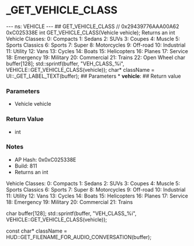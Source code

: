 # _GET_VEHICLE_CLASS

--- ns: VEHICLE --- ## GET_VEHICLE_CLASS  // 0x29439776AAA00A62 0xC025338E int GET_VEHICLE_CLASS(Vehicle vehicle);  Returns an int Vehicle Classes: 0: Compacts 1: Sedans 2: SUVs 3: Coupes 4: Muscle 5: Sports Classics 6: Sports 7: Super 8: Motorcycles 9: Off-road 10: Industrial 11: Utility 12: Vans 13: Cycles 14: Boats 15: Helicopters 16: Planes 17: Service 18: Emergency 19: Military 20: Commercial 21: Trains 22: Open Wheel char buffer[128]; std::sprintf(buffer, "VEH_CLASS_%i", VEHICLE::GET_VEHICLE_CLASS(vehicle)); char* className = UI::_GET_LABEL_TEXT(buffer);  ## Parameters * **vehicle**:  ## Return value

### Parameters
* Vehicle vehicle

### Return Value
* int

### Notes
* AP Hash: 0x0xC025338E
* Build: 811
* Returns an int

Vehicle Classes:
0: Compacts
1: Sedans
2: SUVs
3: Coupes
4: Muscle
5: Sports Classics
6: Sports
7: Super
8: Motorcycles
9: Off-road
10: Industrial
11: Utility
12: Vans
13: Cycles
14: Boats
15: Helicopters
16: Planes
17: Service
18: Emergency
19: Military
20: Commercial
21: Trains

char buffer[128];
std::sprintf(buffer, "VEH_CLASS_%i", VEHICLE::GET_VEHICLE_CLASS(vehicle));

const char* className = HUD::GET_FILENAME_FOR_AUDIO_CONVERSATION(buffer);

